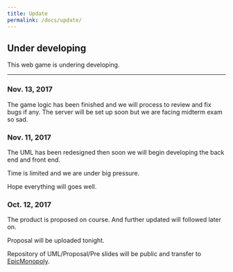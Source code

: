 ```yaml
---
title: Update
permalink: /docs/update/
---
```


## Under developing

This web game is undering developing.

---
### Nov. 13, 2017
The game logic has been finished and we will process to review and fix bugs if any. The server will be set up soon but we are facing midterm exam so sad.


### Nov. 11, 2017

The UML has been redesigned then soon we will begin developing the back end and front end.

Time is limited and we are under big pressure.

Hope everything will goes well.


### Oct. 12, 2017

The product is proposed on course. And further updated will followed later on. 

Proposal will be uploaded tonight. 

Repository of UML/Proposal/Pre slides will be public and transfer to [EpicMonopoly](https://github.com/EpicMonopoly).